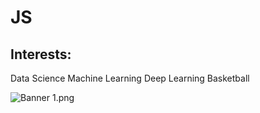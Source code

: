 # JS

## Interests:

Data Science
Machine Learning
Deep Learning
Basketball

![Banner 1.png](Banner1.png)
